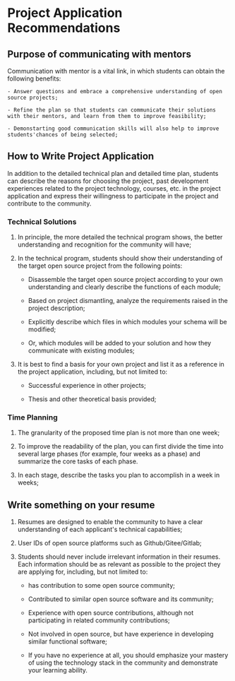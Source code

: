 # Project Application Recommendations

## Purpose of communicating with mentors

Communication with mentor is a vital link, in which students can obtain the following benefits:

    - Answer questions and embrace a comprehensive understanding of open source projects;

    - Refine the plan so that students can communicate their solutions with their mentors, and learn from them to improve feasibility;

    - Demonstarting good communication skills will also help to improve students'chances of being selected;

## How to Write Project Application

In addition to the detailed technical plan and detailed time plan, students can describe the reasons for choosing the project, past development experiences related to the project technology, courses, etc. in the project application and express their willingness to participate in the project and contribute to the community.

### Technical Solutions

1. In principle, the more detailed the technical program shows, the better understanding and recognition for the community will have;

2. In the technical program, students should show their understanding of the target open source project from the following points:

   - Disassemble the target open source project according to your own understanding and clearly describe the functions of each module;

   - Based on project dismantling, analyze the requirements raised in the project description;

   - Explicitly describe which files in which modules your schema will be modified;

   - Or, which modules will be added to your solution and how they communicate with existing modules;

3. It is best to find a basis for your own project and list it as a reference in the project application, including, but not limited to:

   - Successful experience in other projects;

   - Thesis and other theoretical basis provided;

### Time Planning

1. The granularity of the proposed time plan is not more than one week;

2. To improve the readability of the plan, you can first divide the time into several large phases (for example, four weeks as a phase) and summarize the core tasks of each phase.

3. In each stage, describe the tasks you plan to accomplish in a week in weeks;

## Write something on your resume

1. Resumes are designed to enable the community to have a clear understanding of each applicant's technical capabilities;

2. User IDs of open source platforms such as Github/Gitee/Gitlab;

3. Students should never include irrelevant information in their resumes. Each information should be as relevant as possible to the project they are applying for, including, but not limited to:

   - has contribution to some open source community;

   - Contributed to similar open source software and its community;

   - Experience with open source contributions, although not participating in related community contributions;

   - Not involved in open source, but have experience in developing similar functional software;

   - If you have no experience at all, you should emphasize your mastery of using the technology stack in the community and demonstrate your learning ability.
